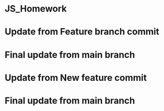 # JS_Homework
# Update from Feature branch commit
# Final update from main branch
# Update from New feature commit
# Final update from main branch